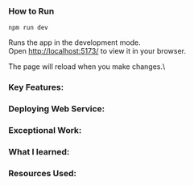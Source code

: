 ### How to Run
`npm run dev`

Runs the app in the development mode.\
Open [http://localhost:5173/](http://localhost:5173) to view it in your browser.

The page will reload when you make changes.\


### Key Features:

### Deploying Web Service:

### Exceptional Work:

### What I learned:

### Resources Used: